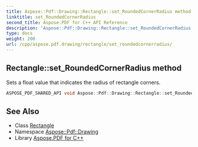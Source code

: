```yaml
---
title: Aspose::Pdf::Drawing::Rectangle::set_RoundedCornerRadius method
linktitle: set_RoundedCornerRadius
second_title: Aspose.PDF for C++ API Reference
description: 'Aspose::Pdf::Drawing::Rectangle::set_RoundedCornerRadius method. Sets a float value that indicates the radius of rectangle corners in C++.'
type: docs
weight: 200
url: /cpp/aspose.pdf.drawing/rectangle/set_roundedcornerradius/
---
```

## Rectangle::set_RoundedCornerRadius method


Sets a float value that indicates the radius of rectangle corners.

```cpp
ASPOSE_PDF_SHARED_API void Aspose::Pdf::Drawing::Rectangle::set_RoundedCornerRadius(double value)
```

## See Also

* Class [Rectangle](../)
* Namespace [Aspose::Pdf::Drawing](../../)
* Library [Aspose.PDF for C++](../../../)
